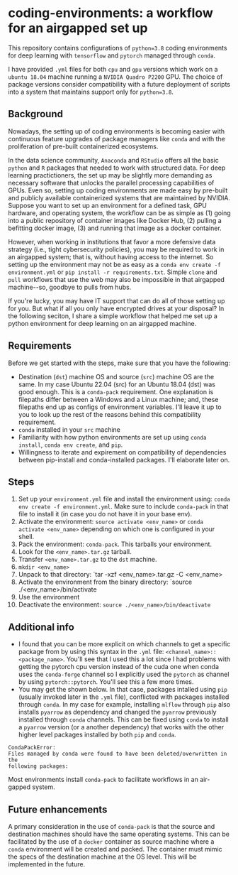 # coding-environments: a workflow for an airgapped set up

This repository contains configurations of `python=3.8` coding environments for deep learning with `tensorflow` and `pytorch` managed through `conda`.

I have provided `.yml` files for both `cpu` and `gpu` versions which work on a `ubuntu 18.04` machine running a `NVIDIA Quadro P2200` GPU. The choice of package versions consider compatibility with a future deployment of scripts into a system that maintains support only for `python=3.8`.

## Background
Nowadays, the setting up of coding environments is becoming easier with continuous feature upgrades of package managers like `conda` and with the proliferation of pre-built containerized ecosystems. 

In the data science community, `Anaconda` and `RStudio` offers all the basic `python` and `R` packages that needed to work with structured data. For deep learning practictioners, the set up may be slightly more demanding as necessary software that unlocks the parallel processing capabilities of GPUs. Even so, setting up coding environments are made easy by pre-built and publicly available containerized systems that are maintained by NVIDIA. Suppose you want to set up an environment for a defined task, GPU hardware, and operating system, the workflow can be as simple as (1) going into a public repository of container images like Docker Hub, (2) pulling a befitting docker image, (3) and running that image as a docker container.

However, when working in institutions that favor a more defensive data strategy (i.e., tight cybersecurity policies), you may be required to work in an airgapped system; that is, without having access to the internet. So setting up the environment may not be as easy as a `conda env create -f environment.yml` or `pip install -r requirements.txt`. Simple `clone` and `pull` workflows that use the web may also be impossible in that airgapped machine--so, goodbye to pulls from hubs.

If you're lucky, you may have IT support that can do all of those setting up for you. But what if all you only have encrypted drives at your disposal? In the following seciton, I share a simple workflow that helped me set up a python environment for deep learning on an airgapped machine.

## Requirements

Before we get started with the steps, make sure that you have the following:
- Destination (`dst`) machine OS and source (`src`) machine OS are the same. In my case Ubuntu 22.04 (src) for an Ubuntu 18.04 (dst) was good enough. This is a `conda-pack` requirement. One explanation is filepaths differ between a Windows and a Linux machine; and, these filepaths end up as configs of environment variables. I'll leave it up to you to look up the rest of the reasons behind this compatibility requirement.
- `conda` installed in your `src` machine
- Familiarity with how python environments are set up using `conda install`, `conda env create`, and `pip`.
- Willingness to iterate and expirement on compatibility of dependencies between pip-install and conda-installed packages. I'll elaborate later on.

## Steps

1. Set up your `environment.yml` file and install the environment using: `conda env create -f environment.yml`. Make sure to include `conda-pack` in that file to install it (in case you do not have it in your base env).
2. Activate the environment: `source activate <env_name>` or `conda activate <env_name>` depending on which one is configured in your shell.
3. Pack the environment: `conda-pack`. This tarballs your environment.
4. Look for the `<env_name>.tar.gz` tarball.
5. Transfer `<env_name>.tar.gz` to the `dst` machine.
6. `mkdir <env_name>` 
7. Unpack to that directory: `tar -xzf <env_name>.tar.gz -C <env_name>
8. Activate the environment from the binary directory: `source ./<env_name>/bin/activate
9. Use the environment
10. Deactivate the environment: `source ./<env_name>/bin/deactivate`

## Additional info
- I found that you can be more explicit on which channels to get a specific package from by using this syntax in the `.yml` file: `<channel_name>::<package_name>`. You'll see that I used this a lot since I had problems with getting the pytorch cpu version instead of the cuda one when conda uses the `conda-forge` channel so I explicitly used the `pytorch` as channel by using `pytorch::pytorch`. You'll see this a few more times.
- You may get the shown below. In that case, packages intalled using `pip` (usually invoked later in the `.yml` file), conflicted with packages installed through `conda`. In my case for example, installing `mlflow` through `pip` also installs `pyarrow` as dependency and changed the `pyarrow` previously installed through `conda` channels. This can be fixed using `conda` to install a `pyarrow` version (or a another dependency) that works with the other higher level packages installed by both `pip` and `conda`.
```
CondaPackError:
Files managed by conda were found to have been deleted/overwritten in the
following packages:
```

Most environments install `conda-pack` to facilitate workflows in an air-gapped system.

## Future enhancements

A primary consideration in the use of `conda-pack` is that the source and destination machines should have the same operating systems. This can be facilitated by the use of a `docker` container as source machine where a `conda` environment will be created and packed. The container must mimic the specs of the destination machine at the OS level. This will be implemented in the future.
